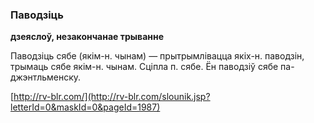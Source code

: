### Паводзіць
**дзеяслоў, незакончанае трыванне**

Паводзіць сябе (якім-н. чынам) — прытрымлівацца якіх-н. паводзін, трымаць сябе якім-н. чынам. Сціпла п. сябе. Ён паводзіў сябе па-джэнтльменску.

<a rel="author">[http://rv-blr.com/](http://rv-blr.com/slounik.jsp?letterId=0&maskId=0&pageId=1987)</a>
